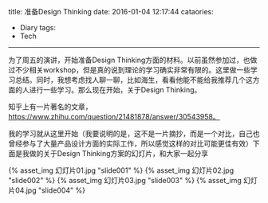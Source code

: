 title: 准备Design Thinking
date: 2016-01-04 12:17:44
cataories:
- Diary
tags:
- Tech
---

为了周五的演讲，开始准备Design Thinking方面的材料。以前虽然参加过，也做过不少相关workshop，但是真的说到理论的学习确实非常有限的。这里做一些学习总结。同时，我想考虑找人聊一聊，比如海生，看看他能不能给我推荐几个这方面的人进行一些学习。那么现在开始，关于Design Thinking。

知乎上有一片著名的文章，https://www.zhihu.com/question/21481878/answer/30543958。

我的学习就从这里开始（我要说明的是，这不是一片摘抄，而是一个对比，自己也曾经参与了大量产品设计方面的实际工作，所以感觉这样的对比可能更佳有效）下面是我做的关于Design Thinking方案的幻灯片，和大家一起分享

{% asset_img 幻灯片01.jpg "slide001" %}
{% asset_img 幻灯片02.jpg "slide002" %}
{% asset_img 幻灯片03.jpg "slide003" %}
{% asset_img 幻灯片04.jpg "slide004" %}

